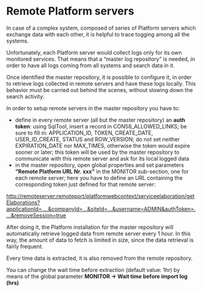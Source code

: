 # Remote Platform servers

In case of a complex system, composed of series of Platform servers which exchange data with each other, it is helpful to trace togging among all the systems.

Unfortunately, each Platform server would collect logs only for its own monitored services. That means that a “master log repository” is needed, in order to have all logs coming from all systems and search data in it.

Once identified the master repository, it is possible to configure it, in order to retrieve logs collected in remote servers and have these logs locally. This behavior must be carried out behind the scenes, without slowing down the search activity.

In order to setup remote servers in the master repository you have to:

* define in every remote server \(all but the master repository\) an **auth token**: using SqlTool, insert a record in CON58\_ALLOWED\_LINKS; be sure to fill in: APPLICATION\_ID, TOKEN, CREATE\_DATE, USER\_ID\_CREATE, STATUS and ROW\_VERSION; do not set neither EXPIRATION\_DATE nor MAX\_TIMES, otherwise the token would expire sooner or later; this token will be used by the master repository to communicate with this remote server and ask for its local logged data
* in the master repository, open global properties and set parameters **“Remote Platform URL Nr. xxx”** in the MONITOR sub-section, one for each remote server; here you have to define an URL containing the corresponding token just defined for that remote server:

[http://remoteserver:remoteport/platformwebcontext/serviceelaboration/getElaborations?applicationId=....&companyId=...&siteId=...&username=ADMIN&authToken=....&removeSession=true](http://localhost:8280/wag/serviceelaboration/getElaborations?applicationId=ABC&companyId=00000&siteId=100&username=ADMIN&authToken=TOKEN1578562678169&removeSession=true)

After doing it, the Platform installation for the master repository will automatically retrieve logged data from remote server every 1 hour. In this way, the amount of data to fetch is limited in size, since the data retrieval is fairly frequent.

Every time data is extracted, it is also removed from the remote repository.

You can change the wait time before extraction \(default value: 1hr\) by means of the global parameter **MONITOR -&gt; Wait time before import log \(hrs\)**

